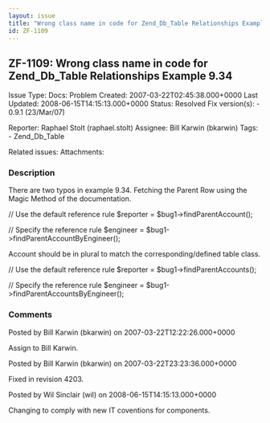```yaml
---
layout: issue
title: "Wrong class name in code for Zend_Db_Table Relationships Example 9.34"
id: ZF-1109
---
```


ZF-1109: Wrong class name in code for Zend\_Db\_Table Relationships Example 9.34
--------------------------------------------------------------------------------

 Issue Type: Docs: Problem Created: 2007-03-22T02:45:38.000+0000 Last Updated: 2008-06-15T14:15:13.000+0000 Status: Resolved Fix version(s): - 0.9.1 (23/Mar/07)
 
 Reporter:  Raphael Stolt (raphael.stolt)  Assignee:  Bill Karwin (bkarwin)  Tags: - Zend\_Db\_Table
 
 Related issues: 
 Attachments: 
### Description

There are two typos in example 9.34. Fetching the Parent Row using the Magic Method of the documentation.

// Use the default reference rule $reporter = $bug1->findParentAccount();

// Specify the reference rule $engineer = $bug1->findParentAccountByEngineer();

Account should be in plural to match the corresponding/defined table class.

// Use the default reference rule $reporter = $bug1->findParentAccounts();

// Specify the reference rule $engineer = $bug1->findParentAccountsByEngineer();

 

 

### Comments

Posted by Bill Karwin (bkarwin) on 2007-03-22T12:22:26.000+0000

Assign to Bill Karwin.

 

 

Posted by Bill Karwin (bkarwin) on 2007-03-22T23:23:36.000+0000

Fixed in revision 4203.

 

 

Posted by Wil Sinclair (wil) on 2008-06-15T14:15:13.000+0000

Changing to comply with new IT coventions for components.

 

 